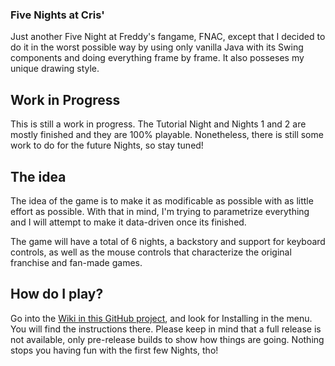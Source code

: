 ### Five Nights at Cris'
Just another Five Night at Freddy's fangame, FNAC, except that I decided to do it in the worst possible way by using only vanilla Java with its Swing components and doing everything frame by frame. It also posseses my unique drawing style.

## Work in Progress
This is still a work in progress. The Tutorial Night and Nights 1 and 2 are mostly finished and they are 100% playable. Nonetheless, there is still some work to do for the future Nights, so stay tuned!

## The idea
The idea of the game is to make it as modificable as possible with as little effort as possible. With that in mind, I'm trying to parametrize everything and I will attempt to make it data-driven once its finished.

The game will have a total of 6 nights, a backstory and support for keyboard controls, as well as the mouse controls that characterize the original franchise and fan-made games.

## How do I play?
Go into the [Wiki in this GitHub project](https://github.com/Cristichi/FiveNightsAtCrisJava/wiki), and look for Installing in the menu. You will find the instructions there. Please keep in mind that a full release is not available, only pre-release builds to show how things are going. Nothing stops you having fun with the first few Nights, tho! 
